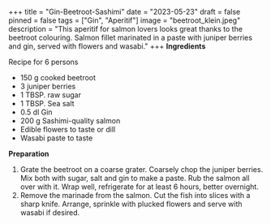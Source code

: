 +++
title = "Gin-Beetroot-Sashimi"
date = "2023-05-23"
draft = false
pinned = false
tags = ["Gin", "Aperitif"]
image = "beetroot_klein.jpeg"
description = "This aperitif for salmon lovers looks great thanks to the beetroot colouring. Salmon fillet marinated in a paste with juniper berries and gin, served with flowers and wasabi."
+++
**Ingredients**

Recipe for 6 persons

* 150 g cooked beetroot
* 3 juniper berries
* 1 TBSP. raw sugar
* 1 TBSP. Sea salt
* 0.5 dl Gin
* 200 g Sashimi-quality salmon
* Edible flowers to taste or dill
* Wasabi paste to taste

**Preparation**

1. Grate the beetroot on a coarse grater. Coarsely chop the juniper berries. Mix both with sugar, salt and gin to make a paste. Rub the salmon all over with it. Wrap well, refrigerate for at least 6 hours, better overnight.
2. Remove the marinade from the salmon. Cut the fish into slices with a sharp knife. Arrange, sprinkle with plucked flowers and serve with wasabi if desired.